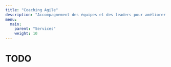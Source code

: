 ```yaml
---
title: "Coaching Agile"
description: "Accompagnement des équipes et des leaders pour améliorer la collaboration, la qualité et la livraison de valeur."
menu: 
  main:
    parent: "Services"
    weight: 10
---
```


# TODO